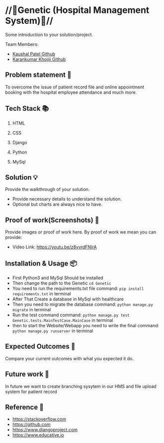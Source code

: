 # //🚀Genetic (Hospital Management System)🚀//

Some introduction to your solution/project.

Team Members:

- [Kaushal Patel Github](https://github.com/mrkaushal)
- [Karankumar Khojiji Github](https://github.com/karankumarkhojiji)

## Problem statement 🐾

To overcome the issue of patient record file and online appointment booking with the hospital employee attendance and much more.

## Tech Stack 📚

1. HTML

2. CSS

3. Django

4. Python

5. MySql

## Solution 💡

Provide the walkthrough of your solution.

- Provide necessary details to understand the solution.
- Optional but charts are always nice to have.

## Proof of work(Screenshots) 🎥

Provide images or proof of work here. By proof of work we mean  you can provide:

- Video Link: https://youtu.be/z8vvrdFNIrA

## Installation & Usage 📦

- First Python3 and MySql Should be installed
- Then change the path to the Genetic ```cd Genetic```
- You need to run the requirements.txt file command: ```pip install requirements.txt``` in terminal
- After That Create a database in MySql with healthcare
- Then you need to migrate the database command: ```python manage.py migrate``` in terminal
- Run the test command command: ```python manage.py test Genetic.tests.MainTestCase.MainCase``` in terminal
- then to start the Website/Webapp you need to write the final command: ```python manage.py runserver``` in terminal

## Expected Outcomes 💯

Compare your current outcomes with what you expected it do.

## Future work 🤔

In future we want to create branching sysytem in our HMS and file upload system for patient record

## Reference 📖

- https://stackoverflow.com
- https://github.com
- https://www.djangoproject.com
- https://www.educative.io
